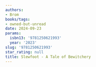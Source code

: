 ```yaml
---
authors:
- Brom
books/tags:
- owned-but-unread
date: 2024-09-23
params:
  isbn13: '9781250621993'
  year: '2023'
slug: '9781250621993'
star_rating: null
title: Slewfoot - A Tale of Bewitchery
---
```



<!--more-->